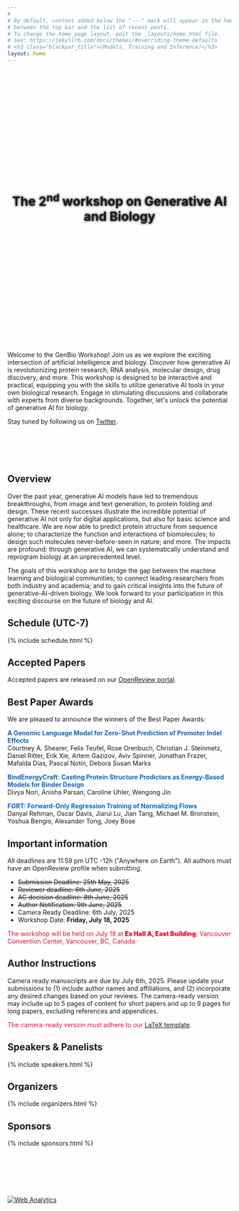 ```yaml
---
#
# By default, content added below the "---" mark will appear in the home page
# between the top bar and the list of recent posts.
# To change the home page layout, edit the _layouts/home.html file.
# See: https://jekyllrb.com/docs/themes/#overriding-theme-defaults
# <h3 class="blackpar_title">(Models, Training and Inference)</h3>
layout: home
---
```

<div style="display: flex; align-items: center; justify-content: center; background: url('images/header.jpg') no-repeat; background-size: cover; user-select: none; height: 600px; padding: 0;">
    <h1 class="blackpar_title" style="text-align: center; font-weight: bold; line-height: 1.2; text-shadow: 0px 0px 5px black;">The 2<sup>nd</sup> workshop on Generative AI and Biology</h1>
</div>



<br>
<p>
Welcome to the GenBio Workshop! Join us as we explore the exciting intersection of artificial intelligence and biology.
Discover how generative AI is revolutionizing protein research, RNA analysis, molecular design, drug discovery, and more.
This workshop is designed to be interactive and practical,
equipping you with the skills to utilize generative AI tools in your own biological research.
Engage in stimulating discussions and collaborate with experts from diverse backgrounds.
Together, let's unlock the potential of generative AI for biology.</p>

<p>
Stay tuned by following us on <a href="https://twitter.com/genbio_workshop">Twitter</a>.
</p>

<br>


<!--starts inverted colors-->
<div class="inverted">

<br><br>
<h2 class="blackpar_title" id="overview">Overview</h2>
<!--<p>
The revolutionary crossroads between artificial intelligence (AI) and biology
is one of the most exciting frontiers of our time.
In this workshop, we will dive deeply into the implications
of generative AI for biological discovery, drug discovery, and translational medicine.
</p>-->
<p>
Over the past year, generative AI models have led to tremendous breakthroughs,
from image and text generation, to protein folding and design.
These recent successes illustrate the incredible potential of generative AI not
only for digital applications, but also for basic science and healthcare.
We are now able to predict protein structure from sequence alone; to
characterize the function and interactions of biomolecules; to design such
molecules never-before-seen in nature; and more.
The impacts are profound: through generative AI, we can systematically
understand and reprogram biology at an unprecedented level.
</p>
<p>
The goals of this workshop are to bridge the gap between the machine learning and biological
communities;
to connect leading researchers from both industry and academia;
and to gain
critical insights into the future of generative-AI-driven biology.
We look forward to your participation in this exciting discourse on the future of biology and AI.
</p>

<!-- Schedule -->
<h2 class="blackpar_title" id="schedule">Schedule (UTC-7)</h2>
<p>
{% include schedule.html %}
</p>


<h2 class="blackpar_title" id="accepted_paper">Accepted Papers</h2>
<p>
Accepted papers are released on our <a href="https://openreview.net/group?id=ICML.cc/2025/Workshop/GenBio">OpenReview portal</a>.
</p>

<h2 class="blackpar_title" id="best_paper_awards">Best Paper Awards</h2>
<p>
We are pleased to announce the winners of the Best Paper Awards:  
</p>
<p><strong style="color:rgb(16, 103, 189);">A Genomic Language Model for Zero-Shot Prediction of Promoter Indel Effects</strong><br>
Courtney A. Shearer, Felix Teufel, Rose Orenbuch, Christian J. Steinmetz, Daniel Ritter, Erik Xie, Artem Gazizov, Aviv Spinner, Jonathan Frazer, Mafalda Dias, Pascal Notin, Debora Susan Marks</p>

<p><strong style="color:rgb(16, 103, 189);">BindEnergyCraft: Casting Protein Structure Predictors as Energy-Based Models for Binder Design</strong><br>
Divya Nori, Anisha Parsan, Caroline Uhler, Wengong Jin</p>

<p><strong style="color:rgb(16, 103, 189);">FORT: Forward-Only Regression Training of Normalizing Flows</strong><br>
Danyal Rehman, Oscar Davis, Jiarui Lu, Jian Tang, Michael M. Bronstein, Yoshua Bengio, Alexander Tong, Joey Bose</p>


<h2 class="blackpar_title" id="deadlines">Important information</h2>
<p>
All deadlines are 11:59 pm UTC -12h ("Anywhere on Earth"). All authors must have an OpenReview profile when submitting.
<p>
<ul>
    <li><del>Submission Deadline: 25th May, 2025</del></li>
    <!-- <li>Review Bidding Period: 20th-22nd May, 2025</li> -->
    <li><del>Reviewer deadline: 6th June, 2025</del></li>
    <li><del>AC decision deadline: 8th June, 2025</del></li>
    <li><del>Author Notification: 9th June, 2025</del></li>
    <li>Camera Ready Deadline: 6th July, 2025</li>
    <li>Workshop Date: <b>Friday, July 18, 2025</b></li>
    <!-- <li><del>Camera-Ready Submission: November 22, 2023</del></li> -->
    <!-- <li>Workshop Date: <b>Saturday, December 16, 2023</b> (in-person)</li> -->
</ul>
</p>

<style>
    .red-text {
        color: crimson;
        /* font-weight: 900; */
    }
</style>

<p class="red-text">
The workshop will be held on July 18 at
<strong style="font-weight: 900;">Ex Hall A, East Building</strong>, Vancouver Convention Center, Vancouver, BC, Canada.
</p>

<!-- <p>
Please refer to the Neurips website regarding
<a href="https://neurips.cc/Register/view-registration">registration</a> and
<a href="https://neurips.cc/Conferences/2023/Hotels">hotels</a>. We would like to reiterate
that poster presentations will be in-person only.
</p>

<p>
The talks will be livestreamed for virtual attendees.
Please register via NeurIPS for a virtual pass for access.
</p> -->


<!-- Poster instructions -->
<h2 class="blackpar_title" id="instructions">Author Instructions</h2>

<!-- <p>
Posters should be 24W by 36H (vertical) and printed on lightweight paper,
as they will be affixed to the wall by tape.
Instructions regarding poster printing can be found
<a href="https://neurips.cc/FAQ/PosterInformation">here</a>.
</p> -->

<p>
Camera ready manuscripts are due by July 6th, 2025.
<!-- on -->
<!-- <a href="https://openreview.net/group?id=NeurIPS.cc/2023/Workshop/GenBio">OpenReview</a> -->
Please update your submissions to (1) include author names and affiliations, and (2) incorporate any desired changes based on your reviews. The camera-ready version may include up to 5 pages of content for short papers and up to 9 pages for long papers, excluding references and appendices. 
<p class="red-text">
The camera-ready version must adhere to our <a href="https://www.overleaf.com/read/trqkdswkvppd#8cdf17">LaTeX template</a>.
</p>
<!-- Your camera-ready should follow the same Neurips style guide, and it may contain up to 5 pages of content (excluding references and appendices). -->
</p>


<!-- Call for Papers
<h2 class="blackpar_title" id="call_for_papers">Call for Papers</h2>

<p>
We invite researchers, scientists, students, and industry professionals working in the domains of artificial intelligence, machine learning, computational biology, bioinformatics, and related areas to submit their original research or review papers.
The scope of this workshop includes, but not limited to, the following topics.
</p>


<ul>
    <li>
        Generative ML methods for biomolecular design with in silico results, including small molecule design, protein design, and design of other macromolecules such RNAs.
    </li>
    <li>
        Generative AI for modeling biological systems (e.g., genes, cells, and tissues)
    </li>
    <li>
        Novel generative AI algorithms and methods for representing and processing biological data and new modalities, including sequence, graph, and geometric modellings. 
    </li>
    <li>
        Foundation models and tools for biological research based on LLMs and AI Agents.
    </li>
    <li>
        Integration of AI and experimental biology: AI-driven predictions and wet-lab in a close loop. 
    </li>
    <li>
        Interpretability of foundation models in biology (e.g., knowledge graphs, retrieval augmented generation). 
    </li>
    <li>
        Datasets and benchmarks for advancing AI-based biology research.
    </li>
</ul> -->


<!-- <h5>Designing and optimizing novel and useful biomolecules</h5>

<ul>
    <li>
        <b>Rational protein design:</b>
        Prediction and
        optimization of protein sequences and/or structures,
        incorporating constraints and prior
        knowledge
    </li>
    <li>
        <b>Small molecule drug design:</b>
        Discovery and optimization of novel and
        effective small molecule therapeutics, incorporating information
        about the biological context
    </li>
    <li><b>Next frontiers of de-novo design:</b>
        Designing other biomolecules including
        peptides, oligonucleotides, antibodies, or targeted degraders
    </li>

</ul>

<h5>From first principles: generative modeling for biological data</h5>
<ul>
    <li><b>Sequence-based methods:</b>
        large language models for protein / genomic sequences,
        sequence-based molecular design
    </li>
    <li><b>Graph-based methods:</b>
        generative learning on biological graphs and networks,
        e.g., molecular graphs, protein-protein interaction networks,
        genome-wide association graphs
    </li>
    <li><b>Geometric deep learning:</b>
        generative modeling of biological structures as
        point clouds, surfaces, and other geometric objects
    </li>
</ul>

<h5>Open challenges in generative AI and biology (Special Track)</h5>
<ul>
    <li><b>Large language models for scientific discovery:</b>
    literature summarization, structured information extraction, identifying
    knowledge gaps and uncovering novel connections, formulation of scientific
    hypotheses</li>
    <li><b>Finding common ground:</b>
    systematic barriers, biological experiment
    design with GenerativeAI-in-the-loop</li>
    <li><b>Identifying the right problems:</b> pressing challenges in biology that
    are difficult to address via traditional means, gap between biological need
    and existing generative algorithms</li>
</ul> -->


<!-- <h2 class="blackpar_title">Submission Instructions</h2>
<p>
You are invited to submit your papers in our OpenReview submission <a href="https://openreview.net/group?id=ICML.cc/2025/Workshop/GenBio">portal</a>.
</p>
<p>
Submissions can be either short papers (up to 4 pages) or long papers (up to 8 pages), exclusive of unlimited references and appendices following our <a href="https://www.overleaf.com/read/trqkdswkvppd#8cdf17">LaTeX template</a> (edited from ICML 2025 main conference paper template). 
The maximum size of submissions is 50 MB. While you may include supplementary material or appendices, note that reviewers are not required to evaluate these additional contents.
</p>
<p>
All submissions must be anonymous for double-blind review.
</p>
<p>
According to the ICML workshop guidelines, we do not encourage the
re-submission of already-published papers, but you are allowed to submit ArXiv pre-prints or those currently under submission. Moreover, a work that is presented at the ICML main conference should not appear in a workshop.
Please be sure to indicate conflicts of interest for all authors on your paper.
</p>
<p>
Accepted papers will be presented as posters during the poster sessions. Selected works will also be highlighted as Spotlight talks.
</p> -->

<!-- # Confirmed Speakers & Panelists -->
<h2 class="blackpar_title" id="speakers">Speakers & Panelists</h2> 
<p>
{% include speakers.html %}
</p>
<!-- <p>
More invited speakers TBA.
</p> -->


<!-- <h2 class="blackpar_title" id="speakers">Panelists</h2>
<p>
{% include panelists.html %}
</p> -->

<!-- Organizers -->
<h2 class="blackpar_title" id="organizers">Organizers</h2>
<p>
{% include organizers.html %}
</p>

<!-- Moderators -->
<!-- <h2 class="blackpar_title" id="moderators">Moderators</h2>
<p>
{% include moderators.html %}
</p> -->

<h2 class="blackpar_title" id="sponsors">Sponsors</h2>
<p>
{% include sponsors.html %}
</p>

<br><br>

<!-- Technical Committee -->
<!--<h2 class="blackpar_title" id="technical_committee">Technical Committee</h2>
<p>
{% include technical_committee.html %}
</p>
-->
<br><br>

<!--
<h2 class="blackpar_title">Sponsor</h2>
<div class="row">
    <div class="col">
        <center>
            <img src="">
        </center>
    </div>
    <div class="col">
        <center>
            <img src="" width="250px">
        </center>
    </div>
</div>-->

<!-- <h2 class="blackpar_title">Gold Sponsor</h2>
<div class="row">
    <div class="col">
        <center>
            <img src="" width="250px">
        </center>
    </div>
    <div class="col">
        <center>
            <img src="" width="250px">
        </center>
    </div>
</div> -->

<!--ends inverted colors-->
<!-- Default Statcounter code for genbio
https://genbio-workshop.github.io/ -->
<script type="text/javascript">
var sc_project=12885210;
var sc_invisible=1;
var sc_security="21af2424";
</script>
<script type="text/javascript"
src="https://www.statcounter.com/counter/counter.js"
async></script>
<noscript><div class="statcounter"><a title="Web Analytics"
href="https://statcounter.com/" target="_blank"><img
class="statcounter"
src="https://c.statcounter.com/12885210/0/21af2424/1/"
alt="Web Analytics"
referrerPolicy="no-referrer-when-downgrade"></a></div></noscript>
<!-- End of Statcounter Code -->
